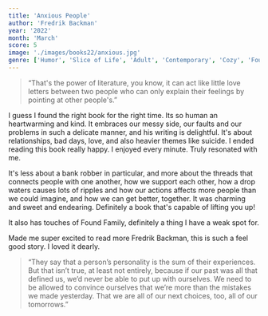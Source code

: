 ```yaml
---
title: 'Anxious People'
author: 'Fredrik Backman'
year: '2022'
month: 'March'
score: 5
image: './images/books22/anxious.jpg'
genre: ['Humor', 'Slice of Life', 'Adult', 'Contemporary', 'Cozy', 'Found Family']
---
```


> “That's the power of literature, you know, it can act like little love letters between two people who can only explain their feelings by pointing at other people's.”

I guess I found the right book for the right time. Its so human an heartwarming and kind. It embraces our messy side, our faults and our problems in such a delicate manner, and his writing is delightful. It's about relationships, bad days, love, and also heavier themes like suicide. I ended reading this book really happy. I enjoyed every minute. Truly resonated with me.

It's less about a bank robber in particular, and more about the threads that connects people with one another, how we support each other, how a drop waters causes lots of ripples and how our actions affects more people than we could imagine, and how we can get better, together. It was charming and sweet and endearing. Definitely a book that's capable of lifting you up!

It also has touches of Found Family, definitely a thing I have a weak spot for.

Made me super excited to read more Fredrik Backman, this is such a feel good story. I loved it dearly.

> “They say that a person’s personality is the sum of their experiences. But that isn’t true, at least not entirely, because if our past was all that defined us, we’d never be able to put up with ourselves. We need to be allowed to convince ourselves that we’re more than the mistakes we made yesterday. That we are all of our next choices, too, all of our tomorrows.”
